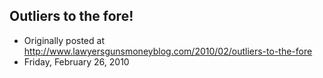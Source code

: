 ## Outliers to the fore!

 * Originally posted at http://www.lawyersgunsmoneyblog.com/2010/02/outliers-to-the-fore
 * Friday, February 26, 2010

